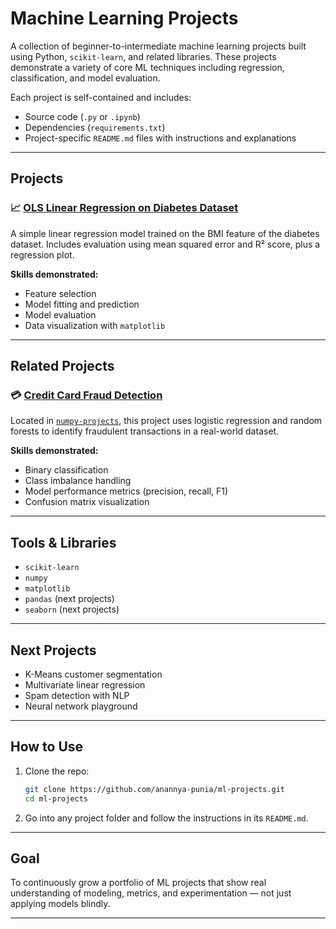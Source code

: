 # Machine Learning Projects

A collection of beginner-to-intermediate machine learning projects built using Python, `scikit-learn`, and related libraries. These projects demonstrate a variety of core ML techniques including regression, classification, and model evaluation.

Each project is self-contained and includes:
- Source code (`.py` or `.ipynb`)
- Dependencies (`requirements.txt`)
- Project-specific `README.md` files with instructions and explanations

---

## Projects

### 📈 [OLS Linear Regression on Diabetes Dataset](./ols-diabetes-regression/)
A simple linear regression model trained on the BMI feature of the diabetes dataset. Includes evaluation using mean squared error and R² score, plus a regression plot.

**Skills demonstrated:**
- Feature selection
- Model fitting and prediction
- Model evaluation
- Data visualization with `matplotlib`

---

## Related Projects

### 💳 [Credit Card Fraud Detection](https://github.com/puniaa/numpy-projects/tree/main/FraudDetector)
Located in [`numpy-projects`](https://github.com/puniaa/numpy-projects), this project uses logistic regression and random forests to identify fraudulent transactions in a real-world dataset.

**Skills demonstrated:**
- Binary classification
- Class imbalance handling
- Model performance metrics (precision, recall, F1)
- Confusion matrix visualization

---

## Tools & Libraries

- `scikit-learn`
- `numpy`
- `matplotlib`
- `pandas` (next projects)
- `seaborn` (next projects)

---

## Next Projects

- K-Means customer segmentation
- Multivariate linear regression
- Spam detection with NLP
- Neural network playground

---

## How to Use

1. Clone the repo:
   ```bash
   git clone https://github.com/anannya-punia/ml-projects.git
   cd ml-projects
   ```

2. Go into any project folder and follow the instructions in its `README.md`.

---

## Goal

To continuously grow a portfolio of ML projects that show real understanding of modeling, metrics, and experimentation — not just applying models blindly.

---
